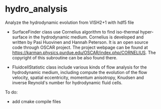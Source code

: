 hydro_analysis
==============

Analyze the hydrodynamic evolution from VISH2+1 with hdf5 file

* SurfaceFinder class use Cornelius algorithm to find iso-thermal hyper-surface
in the hydrodynamic medium. Cornelius is developed and written by Pasi Huovinen
and Hannah Peterson. It is an open source code through OSCAR project. The project
webpage can be found at https://karman.physics.purdue.edu/OSCAR/index.php/CORNELIUS.
The copyright of this subroutine can be also found there.

* FluidcellStatistic class include various kinds of flow analysis for the hydrodynamic
medium, including compute the evolution of the flow velocity, spatial eccentricity,
momentum anisotropy, Knudsen and inverse Reynold's number for hydrodynamic fluid cells.


To do:
* add cmake compile files
